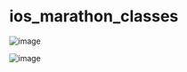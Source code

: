 # ios_marathon_classes

![image](https://github.com/kekuchh/ios_marathon_classes/assets/98802601/ee115f26-4536-479d-82f5-5e95fa5002d3)

![image](https://github.com/kekuchh/ios_marathon_classes/assets/98802601/cac8524d-d80d-472a-a978-7530235b0416)
